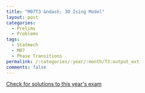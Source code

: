 ```yaml
---
title: "M07T3 &ndash; 3D Ising Model"
layout: post
categories:
  - Prelims
  - Problems
tags:
  - Statmech
  - M07
  - Phase Transitions
permalink: /:categories/:year/:month/T3:output_ext
comments: false
---
```

<object data="2007M3T.pdf" type="application/pdf" width="100%" height="500"></object>
<div class="message"><a href='https://princetonprelim.com/prelim/19/'>Check for solutions to this year's exam</a></div>